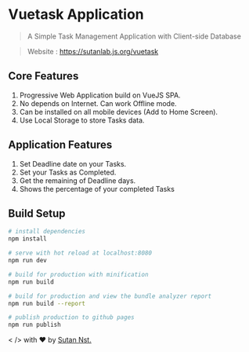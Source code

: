 # Vuetask Application

> A Simple Task Management Application with Client-side Database

> Website : https://sutanlab.js.org/vuetask

## Core Features
1. Progressive Web Application build on VueJS SPA.
2. No depends on Internet. Can work Offline mode.
3. Can be installed on all mobile devices (Add to Home Screen).
4. Use Local Storage to store Tasks data.

## Application Features
1. Set Deadline date on your Tasks.
2. Set your Tasks as Completed.
3. Get the remaining of Deadline days.
4. Shows the percentage of your completed Tasks

## Build Setup

``` bash
# install dependencies
npm install

# serve with hot reload at localhost:8080
npm run dev

# build for production with minification
npm run build

# build for production and view the bundle analyzer report
npm run build --report

# publish production to github pages
npm run publish
```

< /> with ♥ by [Sutan Nst.](https://sutanlab.js.org)